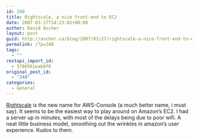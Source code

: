 ```yaml
---
id: 240
title: Rightscale, a nice front-end to EC2
date: 2007-03-27T14:23:02+00:00
author: David Ascher
layout: post
guid: http://ascher.ca/blog/2007/03/27/rightscale-a-nice-front-end-to-ec2/
permalink: /?p=240
tags:
  - ""
restapi_import_id:
  - 5780561eab8f6
original_post_id:
  - "240"
categories:
  - General
---
```

[Rightscale](http://rightscale.com/) is the new name for AWS-Console (a much better name, i must say). It seems to be the easiest way to play around on Amazon&#8217;s EC2. I had a server up in minutes, with most of the delays being due to poor wifi. A neat little business model, smoothing out the wrinkles in amazon&#8217;s user experience. Kudos to them.